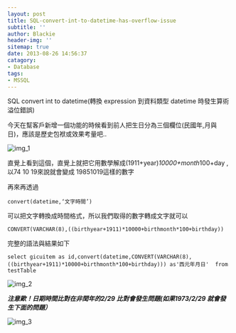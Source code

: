 ```yaml
---
layout: post
title: SQL-convert-int-to-datetime-has-overflow-issue
subtitle: ''
author: Blackie
header-img: ''
sitemap: true
date: 2013-08-26 14:56:37
catagory:
- Database
tags:
- MSSQL
---
```


SQL convert int to datetime(轉換 expression 到資料類型 datetime 時發生算術溢位錯誤)

<!-- More -->

今天在幫客戶新增一個功能的時候看到前人把生日分為三個欄位(民國年,月與日)，應該是歷史包袱或效果考量吧..

![img_1](https://dl.dropboxusercontent.com/u/20925528/%E6%8A%80%E8%A1%93Blog/blogs/20130826/2013826191632853.png)

直覺上看到這個，直覺上就把它用數學解成(1911+year)*10000+month*100+day ,以74 10 19來說就會變成 19851019這樣的數字

再來再透過

    convert(datetime,‘文字時間’)

可以把文字轉換成時間格式，所以我們取得的數字轉成文字就可以

    CONVERT(VARCHAR(8),((birthyear+1911)*10000+birthmonth*100+birthday))

完整的語法與結果如下

    select gicuitem as id,convert(datetime,CONVERT(VARCHAR(8),((birthyear+1911)*10000+birthmonth*100+birthday))) as'西元年月日'  from testTable

![img_2](https://dl.dropboxusercontent.com/u/20925528/%E6%8A%80%E8%A1%93Blog/blogs/20130826/2013826192452728.png)

***注意歐！日期時間比對在非閏年的2/29 比對會發生問題(如果1973/2/29 就會發生下面的問題）***

![img_3](https://dl.dropboxusercontent.com/u/20925528/%E6%8A%80%E8%A1%93Blog/blogs/20130826/20138261934271.png)